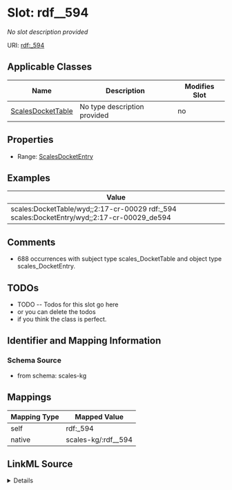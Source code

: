 

# Slot: rdf__594


_No slot description provided_





URI: [rdf:_594](http://www.w3.org/1999/02/22-rdf-syntax-ns#_594)



<!-- no inheritance hierarchy -->





## Applicable Classes

| Name | Description | Modifies Slot |
| --- | --- | --- |
| [ScalesDocketTable](../classes/ScalesDocketTable.md) | No type description provided |  no  |







## Properties

* Range: [ScalesDocketEntry](../classes/ScalesDocketEntry.md)






## Examples

| Value |
| --- |
| scales:DocketTable/wyd;;2:17-cr-00029 rdf:_594 scales:DocketEntry/wyd;;2:17-cr-00029_de594 |

## Comments

* 688 occurrences with subject type scales_DocketTable and object type scales_DocketEntry.

## TODOs

* TODO -- Todos for this slot go here
* or you can delete the todos
* if you think the class is perfect.

## Identifier and Mapping Information







### Schema Source


* from schema: scales-kg




## Mappings

| Mapping Type | Mapped Value |
| ---  | ---  |
| self | rdf:_594 |
| native | scales-kg/:rdf__594 |




## LinkML Source

<details>
```yaml
name: rdf__594
description: No slot description provided
todos:
- TODO -- Todos for this slot go here
- or you can delete the todos
- if you think the class is perfect.
comments:
- 688 occurrences with subject type scales_DocketTable and object type scales_DocketEntry.
examples:
- value: scales:DocketTable/wyd;;2:17-cr-00029 rdf:_594 scales:DocketEntry/wyd;;2:17-cr-00029_de594
from_schema: scales-kg
rank: 1000
slot_uri: rdf:_594
alias: rdf__594
domain_of:
- scales_DocketTable
range: scales_DocketEntry

```
</details>